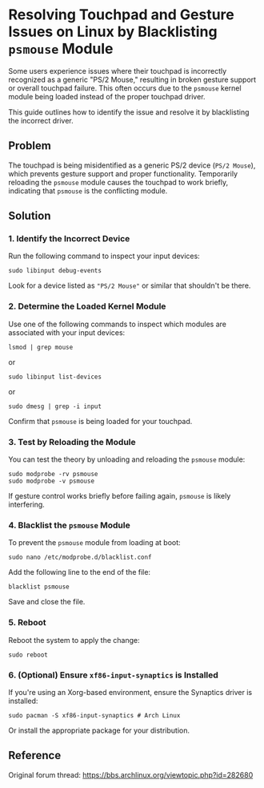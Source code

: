 # Resolving Touchpad and Gesture Issues on Linux by Blacklisting `psmouse` Module

Some users experience issues where their touchpad is incorrectly recognized as a generic "PS/2 Mouse," resulting in broken gesture support or overall touchpad failure. This often occurs due to the `psmouse` kernel module being loaded instead of the proper touchpad driver.

This guide outlines how to identify the issue and resolve it by blacklisting the incorrect driver.

## Problem

The touchpad is being misidentified as a generic PS/2 device (`PS/2 Mouse`), which prevents gesture support and proper functionality. Temporarily reloading the `psmouse` module causes the touchpad to work briefly, indicating that `psmouse` is the conflicting module.

## Solution

### 1. Identify the Incorrect Device

Run the following command to inspect your input devices:

```
sudo libinput debug-events

```

Look for a device listed as `"PS/2 Mouse"` or similar that shouldn't be there.

### 2. Determine the Loaded Kernel Module

Use one of the following commands to inspect which modules are associated with your input devices:

```
lsmod | grep mouse

```

or

```
sudo libinput list-devices

```

or

```
sudo dmesg | grep -i input

```

Confirm that `psmouse` is being loaded for your touchpad.

### 3. Test by Reloading the Module

You can test the theory by unloading and reloading the `psmouse` module:

```
sudo modprobe -rv psmouse
sudo modprobe -v psmouse

```

If gesture control works briefly before failing again, `psmouse` is likely interfering.

### 4. Blacklist the `psmouse` Module

To prevent the `psmouse` module from loading at boot:

```
sudo nano /etc/modprobe.d/blacklist.conf

```

Add the following line to the end of the file:

```
blacklist psmouse

```

Save and close the file.

### 5. Reboot

Reboot the system to apply the change:
```
sudo reboot

```

### 6. (Optional) Ensure `xf86-input-synaptics` is Installed

If you're using an Xorg-based environment, ensure the Synaptics driver is installed:

```
sudo pacman -S xf86-input-synaptics # Arch Linux

```

Or install the appropriate package for your distribution.

## Reference

Original forum thread: https://bbs.archlinux.org/viewtopic.php?id=282680
